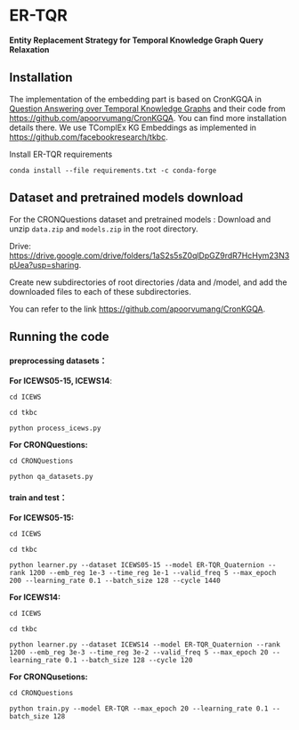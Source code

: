 # ER-TQR

**Entity Replacement Strategy for Temporal Knowledge Graph Query Relaxation**

## Installation

The implementation of the embedding part is based on CronKGQA in [Question Answering over Temporal Knowledge Graphs](https://arxiv.org/abs/2106.01515) and their code from https://github.com/apoorvumang/CronKGQA. You can find more installation details there.
We use TComplEx KG Embeddings as implemented in https://github.com/facebookresearch/tkbc.

Install ER-TQR requirements

`conda install --file requirements.txt -c conda-forge`

## Dataset and pretrained models download

For the CRONQuestions dataset and pretrained models : Download and unzip ``data.zip`` and ``models.zip`` in the root directory.

Drive: https://drive.google.com/drive/folders/1aS2s5sZ0qlDpGZ9rdR7HcHym23N3pUea?usp=sharing.

Create new subdirectories of root directories /data and /model, and add the downloaded files to each of these subdirectories.

You can refer to the link  https://github.com/apoorvumang/CronKGQA. 

## Running the code

#### preprocessing datasets：

**For ICEWS05-15, ICEWS14**:

`cd ICEWS`

`cd tkbc`

`python process_icews.py` 

 **For CRONQuestions:**

`cd CRONQuestions`

`python qa_datasets.py`

#### train and test：

**For ICEWS05-15:**

`cd ICEWS`

`cd tkbc`

`python learner.py --dataset ICEWS05-15 --model ER-TQR_Quaternion --rank 1200 --emb_reg 1e-3 --time_reg 1e-1 --valid_freq 5 --max_epoch 200 --learning_rate 0.1 --batch_size 128 --cycle 1440`

**For ICEWS14:**

`cd ICEWS`

`cd tkbc`

`python learner.py --dataset ICEWS14 --model ER-TQR_Quaternion --rank 1200 --emb_reg 3e-3 --time_reg 3e-2 --valid_freq 5 --max_epoch 20 --learning_rate 0.1 --batch_size 128 --cycle 120`

**For CRONQusetions:**

`cd CRONQuestions`

`python train.py --model ER-TQR --max_epoch 20 --learning_rate 0.1 --batch_size 128`

